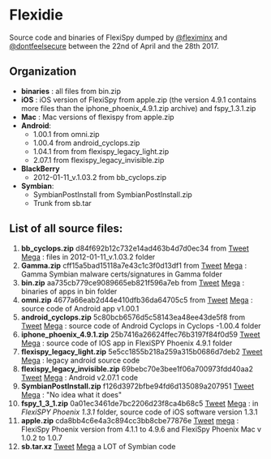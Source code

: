 # Flexidie

Source code and binaries of FlexiSpy dumped by [@fleximinx](https://twitter.com/fleximinx) and [@dontfeelsecure](https://twitter.com/dontfeelsecure) between the 22nd of April and the 28th 2017.

## Organization

* **binaries** : all files from bin.zip
* **iOS** : iOS version of FlexiSpy from apple.zip (the version 4.9.1 contains more files than the iphone_phoenix_4.9.1.zip archive) and fspy_1.3.1.zip
* **Mac** : Mac versions of flexispy from apple.zip
* **Android**:
   * 1.00.1 from omni.zip
   * 1.00.4 from android_cyclops.zip
   * 1.04.1 from from flexispy_legacy_light.zip
   * 2.07.1 from flexispy_legacy_invisible.zip
* **BlackBerry**
   * 2012-01-11_v.1.03.2 from bb_cyclops.zip
* **Symbian**:
   * SymbianPostInstall from SymbianPostInstall.zip
   * Trunk from sb.tar


## List of all source files:

1. **bb_cyclops.zip** d84f692b12c732e14ad463b4d7d0ec34 from [Tweet](https://twitter.com/fleximinx/status/855775859302596611) [Mega](https://mega.nz/#!wyY3wSTA!j-ZbjdUNPYjakjDzO2Pu7lKch93UNjaM8WCcPXGZlDk) : files in 2012-01-11_v.1.03.2 folder
2. **Gamma.zip** cff15a5bad15118a7e43c1c3f0d13df1 from [Tweet](https://twitter.com/fleximinx/status/855760808621596672) [Mega](https://mega.nz/#!ligWVJjK!Duh3Y1LthmZuW8LdPz26Fs7IIMtRiKYi83uI0Mf3kZA) : Gamma Symbian malware certs/signatures in Gamma folder
3. **bin.zip** aa735cb779ce9089665eb821f596a7eb from [Tweet](https://twitter.com/fleximinx/status/855807158344175616) [Mega](https://mega.nz/#!hmRwCJwT!aKoKEvF29z3j4uGaSxZuBkqfdeY5ARVa-ghuYmMRhkU) : binaries of apps in bin folder
4. **omni.zip** 4677a66eab2d44e410dfb36da64705c5 from [Tweet](https://twitter.com/fleximinx/status/855829571849113603) [Mega](https://mega.nz/#!AmZEjbrb!nehl_WgZAkkh9fuh_RSV8-KncLxW70eP83tEWsnq2EE) : source code of Android app v1.00.1
5. **android_cyclops.zip** 5c80bcb6576d5c58143ea48ee43de5f8 from [Tweet](https://twitter.com/fleximinx/status/856104809799327744) [Mega](https://mega.nz/#!k3h2Wa7a!RJvWZwCKR-XCfNENV78ER0NjY33ZaxIYDQyh9je2PBI) : source code of Android Cyclops in Cyclops -1.00.4 folder
6. **iphone_phoenix_4.9.1.zip** 25b7416a26624ffec76b3197f84f0d59 [Tweet](https://twitter.com/fleximinx/status/856214396607004672) [Mega](https://mega.nz/#!FvxSiRjB!tJhBBiHG4DRomEp-qTjNMeIdeboWtsmlJcDbzxOgIoQ) : source code of IOS app in FlexiSPY Phoenix 4.9.1 folder
7. **flexispy_legacy_light.zip** 5e5cc1855b218a259a315b0686d7deb2 [Tweet](https://twitter.com/dontfeelsecure/status/857665347645825024) [Mega](https://mega.nz/#!t74kRJBJ!idYsZuBfdNCgnnmbRO3uNXuJB3fiYm3BONvSy0r71T0) : legacy android source code
8. **flexispy_legacy_invisible.zip** 69bebc70e3bee1f06a700973fdd40aa2 [Tweet](https://twitter.com/dontfeelsecure/status/857496171836846080) [Mega](https://mega.nz/#!ArxiUZwZ!QCq8Cc0DhxNRK2KK7LSuNcnpWdN4d6B9OCcNrSCSBIE) : Android v2.07.1 code
9. **SymbianPostInstall.zip** f126d3972bfbe94fd6d135089a207951 [Tweet](https://twitter.com/fleximinx/status/857290769866137600) [Mega](https://mega.nz/#!9v5hVaLS!5VmZD_fc6bTENWBYPyjyG1IE4YmHD_kLmG0RmPaj1MA) : "No idea what it does"
10. **fspy_1_3_1.zip** 0a01ec3461de7bc2206d23f8ca4b68c5 [Tweet](https://twitter.com/fleximinx/status/857286825836240896) [Mega](https://mega.nz/#!xu4HAZgA!I6TEbHlvteLA_YUEdaKP67wlBz5sOWn0iYXDBBFXUAc) : in _FlexiSPY Phoenix 1.3.1_ folder, source code of iOS software version 1.3.1
11. **apple.zip** cda8bb4c6e4a3c894cc3bb8cbe77876e [Tweet](https://twitter.com/dontfeelsecure/status/858062844759351298) [mega](https://mega.nz/#!YrgxzD5a!RxJI22gFOdCMCo4hL4z0RKCcZ9rb1feLSMwp0-SYnqo) : FlexiSpy Phoenix version from 4.1.1 to 4.9.6 and FlexiSpy Phoenix Mac v 1.0.2 to 1.0.7
12. **sb.tar.xz** [Tweet](https://twitter.com/dontfeelsecure/status/858235842980184064) [Mega](https://mega.nz/#!Iz5jhR6Z!XyYAsJHsU3KXEss7RQprTWgah3OFBA-XPhYqMr78hj8) a LOT of Symbian code
